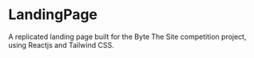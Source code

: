# LandingPage
A replicated landing page built for the Byte The Site competition project, using Reactjs and Tailwind CSS.
